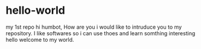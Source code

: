 # hello-world
my 1st repo
hi humbot, 
How are you  i would like to intruduce you to my repository. I like softwares so i can use thoes and learn somthing interesting 
hello 
welcome to my world.
